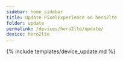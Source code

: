 ```yaml
---
sidebar: home_sidebar
title: Update PixelExperience on hero2lte
folder: update
permalink: /devices/hero2lte/update/
device: hero2lte
---
```

{% include templates/device_update.md %}
